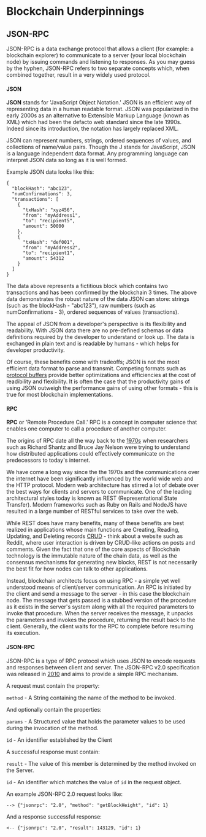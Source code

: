 Blockchain Underpinnings
====================

JSON-RPC
---------------------
JSON-RPC is a data exchange protocol that allows a client (for example: a blockchain explorer) to communicate to a server (your local blockchain node) by issuing commands and listening to responses. As you may guess by the hyphen, JSON-RPC refers to two separate concepts which, when combined together, result in a very widely used protocol.

#### JSON
**JSON** stands for 'JavaScript Object Notation.' JSON is an efficient way of representing data in a human readable format. JSON was popularized in the early 2000s as an alternative to Extensible Markup Language (known as XML) which had been the defacto web standard since the late 1990s. Indeed since its introduction, the notation has largely replaced XML.

JSON can represent numbers, strings, ordered sequences of values, and collections of name/value pairs. Though the J stands for JavaScript, JSON is a language independent data format. Any programming language can interpret JSON data so long as it is well formed.

Example JSON data looks like this:
```
{
  "blockHash": "abc123",
  "numConfirmations": 3,
  "transactions": [
    {
      "txHash": "xyz456",
      "from": "myAddress1",
      "to": "recipient5",
      "amount": 50000
    },
    {
      "txHash": "def001",
      "from": "myAddress2",
      "to": "recipient1",
      "amount": 54312
    }
  ]
}
```

The data above represents a fictitious block which contains two transactions and has been confirmed by the blockchain 3 times. The above data demonstrates the robust nature of the data JSON can store: strings (such as the blockHash - "abc123"), raw numbers (such as numConfirmations - 3), ordered sequences of values (transactions).

The appeal of JSON from a developer's perspective is its flexibility and readability. With JSON data there are no pre-defined schemas or data definitions required by the developer to understand or look up. The data is exchanged in plain text and is readable by humans - which helps for developer productivity.

Of course, these benefits come with tradeoffs; JSON is not the most efficient data format to parse and transmit. Competing formats such as [protocol buffers](https://developers.google.com/protocol-buffers/) provide better optimizations and efficiencies at the cost of readibility and flexibility. It is often the case that the productivity gains of using JSON outweigh the performance gains of using other formats - this is true for most blockchain implementations.

#### RPC

**RPC** or 'Remote Procedure Call.' RPC is a concept in computer science that enables one computer to call a procedure of another computer.

The origins of RPC date all the way back to the [1970s](https://www.rfc-editor.org/rfc/pdfrfc/rfc684.txt.pdf) when researchers such as Richard Shantz and Bruce Jay Nelson were trying to understand how distributed applications could effectively communicate on the predecessors to today's internet.

We have come a long way since the the 1970s and the communications over the internet have been significantly influenced by the world wide web and the HTTP protocol. Modern web architecture has stirred a lot of debate over the best ways for clients and servers to communicate. One of the leading architectural styles today is known as REST (Representational State Transfer). Modern frameworks such as Ruby on Rails and NodeJS have resulted in a large number of RESTful services to take over the web.

While REST does have many benefits, many of these benefits are best realized in applications whose main functions are Creating, Reading, Updating, and Deleting records [CRUD](https://en.wikipedia.org/wiki/Create,_read,_update_and_delete) - think about a website such as Reddit, where user interaction is driven by CRUD-like actions on posts and comments. Given the fact that one of the core aspects of Blockchain technology is the immutable nature of the chain data, as well as the consensus mechanisms for generating new blocks, REST is not necessarily the best fit for how nodes can talk to other applications.

Instead, blockchain architects focus on using RPC - a simple yet well understood means of client/server communication. An RPC is initiated by the client and send a message to the server - in this case the blockchain node. The message that gets passed is a stubbed version of the procedure as it exists in the server's system along with all the required parameters to invoke that procedure. When the server receives the message, it unpacks the parameters and invokes the procedure, returning the result back to the client. Generally, the client waits for the RPC to complete before resuming its execution.

#### JSON-RPC
JSON-RPC is a type of RPC protocol which uses JSON to encode requests and responses between client and server. The JSON-RPC v2.0 specification was released in [2010](http://www.jsonrpc.org/specification) and aims to provide a simple RPC mechanism.

A request must contain the property:

`method` - A String containing the name of the method to be invoked.

And optionally contain the properties:

`params` - A Structured value that holds the parameter values to be used during the invocation of the method.

`id` - An identifier established by the Client

A successful response must contain:

`result` - The value of this member is determined by the method invoked on the Server.

`id` - An identifier which matches the value of `id` in the request object.

An example JSON-RPC 2.0 request looks like:
```
--> {"jsonrpc": "2.0", "method": "getBlockHeight", "id": 1}
```

And a response successful response:
```
<-- {"jsonrpc": "2.0", "result": 143129, "id": 1}
```
